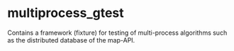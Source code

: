 multiprocess_gtest
==========================

Contains a framework (fixture) for testing of multi-process algorithms such
as the distributed database of the map-API.
